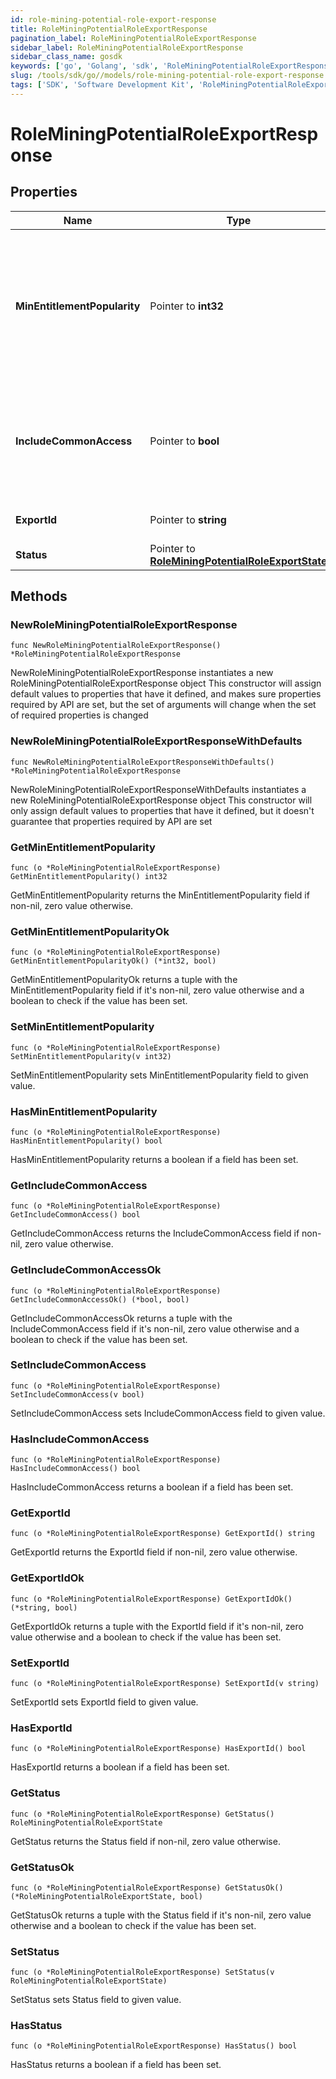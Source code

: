 ```yaml
---
id: role-mining-potential-role-export-response
title: RoleMiningPotentialRoleExportResponse
pagination_label: RoleMiningPotentialRoleExportResponse
sidebar_label: RoleMiningPotentialRoleExportResponse
sidebar_class_name: gosdk
keywords: ['go', 'Golang', 'sdk', 'RoleMiningPotentialRoleExportResponse', 'RoleMiningPotentialRoleExportResponse'] 
slug: /tools/sdk/go//models/role-mining-potential-role-export-response
tags: ['SDK', 'Software Development Kit', 'RoleMiningPotentialRoleExportResponse', 'RoleMiningPotentialRoleExportResponse']
---
```


# RoleMiningPotentialRoleExportResponse

## Properties

Name | Type | Description | Notes
------------ | ------------- | ------------- | -------------
**MinEntitlementPopularity** | Pointer to **int32** | The minimum popularity among identities in the role which an entitlement must have to be included in the report | [optional] 
**IncludeCommonAccess** | Pointer to **bool** | If false, do not include entitlements that are highly popular among the entire orginization | [optional] 
**ExportId** | Pointer to **string** | ID used to reference this export | [optional] 
**Status** | Pointer to [**RoleMiningPotentialRoleExportState**](role-mining-potential-role-export-state) |  | [optional] 

## Methods

### NewRoleMiningPotentialRoleExportResponse

`func NewRoleMiningPotentialRoleExportResponse() *RoleMiningPotentialRoleExportResponse`

NewRoleMiningPotentialRoleExportResponse instantiates a new RoleMiningPotentialRoleExportResponse object
This constructor will assign default values to properties that have it defined,
and makes sure properties required by API are set, but the set of arguments
will change when the set of required properties is changed

### NewRoleMiningPotentialRoleExportResponseWithDefaults

`func NewRoleMiningPotentialRoleExportResponseWithDefaults() *RoleMiningPotentialRoleExportResponse`

NewRoleMiningPotentialRoleExportResponseWithDefaults instantiates a new RoleMiningPotentialRoleExportResponse object
This constructor will only assign default values to properties that have it defined,
but it doesn't guarantee that properties required by API are set

### GetMinEntitlementPopularity

`func (o *RoleMiningPotentialRoleExportResponse) GetMinEntitlementPopularity() int32`

GetMinEntitlementPopularity returns the MinEntitlementPopularity field if non-nil, zero value otherwise.

### GetMinEntitlementPopularityOk

`func (o *RoleMiningPotentialRoleExportResponse) GetMinEntitlementPopularityOk() (*int32, bool)`

GetMinEntitlementPopularityOk returns a tuple with the MinEntitlementPopularity field if it's non-nil, zero value otherwise
and a boolean to check if the value has been set.

### SetMinEntitlementPopularity

`func (o *RoleMiningPotentialRoleExportResponse) SetMinEntitlementPopularity(v int32)`

SetMinEntitlementPopularity sets MinEntitlementPopularity field to given value.

### HasMinEntitlementPopularity

`func (o *RoleMiningPotentialRoleExportResponse) HasMinEntitlementPopularity() bool`

HasMinEntitlementPopularity returns a boolean if a field has been set.

### GetIncludeCommonAccess

`func (o *RoleMiningPotentialRoleExportResponse) GetIncludeCommonAccess() bool`

GetIncludeCommonAccess returns the IncludeCommonAccess field if non-nil, zero value otherwise.

### GetIncludeCommonAccessOk

`func (o *RoleMiningPotentialRoleExportResponse) GetIncludeCommonAccessOk() (*bool, bool)`

GetIncludeCommonAccessOk returns a tuple with the IncludeCommonAccess field if it's non-nil, zero value otherwise
and a boolean to check if the value has been set.

### SetIncludeCommonAccess

`func (o *RoleMiningPotentialRoleExportResponse) SetIncludeCommonAccess(v bool)`

SetIncludeCommonAccess sets IncludeCommonAccess field to given value.

### HasIncludeCommonAccess

`func (o *RoleMiningPotentialRoleExportResponse) HasIncludeCommonAccess() bool`

HasIncludeCommonAccess returns a boolean if a field has been set.

### GetExportId

`func (o *RoleMiningPotentialRoleExportResponse) GetExportId() string`

GetExportId returns the ExportId field if non-nil, zero value otherwise.

### GetExportIdOk

`func (o *RoleMiningPotentialRoleExportResponse) GetExportIdOk() (*string, bool)`

GetExportIdOk returns a tuple with the ExportId field if it's non-nil, zero value otherwise
and a boolean to check if the value has been set.

### SetExportId

`func (o *RoleMiningPotentialRoleExportResponse) SetExportId(v string)`

SetExportId sets ExportId field to given value.

### HasExportId

`func (o *RoleMiningPotentialRoleExportResponse) HasExportId() bool`

HasExportId returns a boolean if a field has been set.

### GetStatus

`func (o *RoleMiningPotentialRoleExportResponse) GetStatus() RoleMiningPotentialRoleExportState`

GetStatus returns the Status field if non-nil, zero value otherwise.

### GetStatusOk

`func (o *RoleMiningPotentialRoleExportResponse) GetStatusOk() (*RoleMiningPotentialRoleExportState, bool)`

GetStatusOk returns a tuple with the Status field if it's non-nil, zero value otherwise
and a boolean to check if the value has been set.

### SetStatus

`func (o *RoleMiningPotentialRoleExportResponse) SetStatus(v RoleMiningPotentialRoleExportState)`

SetStatus sets Status field to given value.

### HasStatus

`func (o *RoleMiningPotentialRoleExportResponse) HasStatus() bool`

HasStatus returns a boolean if a field has been set.



